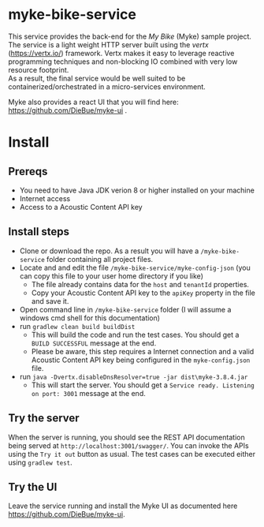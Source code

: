 # myke-bike-service
This service provides the back-end for the _My Bike_ (Myke) sample project. The service is a light weight HTTP server built using the _vertx_ (https://vertx.io/) framework. Vertx makes it easy to leverage reactive programming techniques and non-blocking IO combined with very low resource footprint.   
As a result, the final service would be well suited to be containerized/orchestrated in a micro-services environment.

Myke also provides a react UI that you will find here: https://github.com/DieBue/myke-ui .

# Install
## Prereqs
- You need to have Java JDK verion 8 or higher installed on your machine
- Internet access
- Access to a Acoustic Content API key 

## Install steps 
* Clone or download the repo. As a result you will have a `/myke-bike-service` folder containing all project files.
* Locate and and edit the file `/myke-bike-service/myke-config-json` (you can copy this file to your user home directory if you like)	  
	* The file already contains data for the `host` and `tenantId` properties.  
	* Copy your Acoustic Content API key to the `apiKey` property in the file and save it.  
* Open command line in `/myke-bike-service` folder (I will assume a windows cmd shell for this documentation)
* run `gradlew clean build buildDist` 
	* This will build the code and run the test cases. You should get a `BUILD SUCCESSFUL` message at the end. 
	* Please be aware, this step requires a Internet connection and a valid Acoustic Content API key being configured in the `myke-config.json` file.
* run `java -Dvertx.disableDnsResolver=true -jar dist\myke-3.8.4.jar`
	* This will start the server. You should get a `Service ready. Listening on port: 3001` message at the end. 
   
## Try the server
When the server is running, you should see the REST API documentation being served at `http://localhost:3001/swagger/`. You can invoke the APIs using the
`Try it out` button as usual.
The test cases can be executed either using `gradlew test`. 

## Try the UI
Leave the service running and install the Myke UI as documented here https://github.com/DieBue/myke-ui.      
